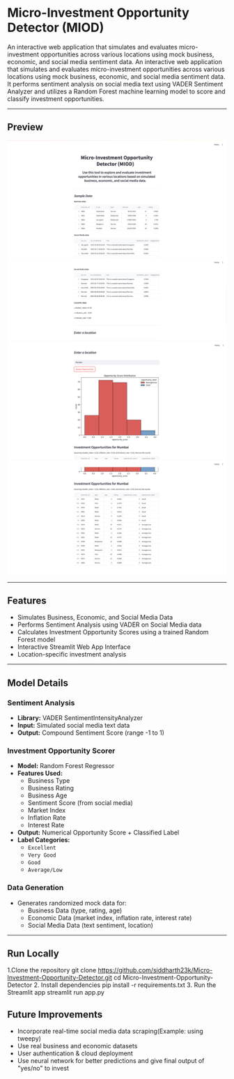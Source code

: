 # Micro-Investment Opportunity Detector (MIOD)

An interactive web application that simulates and evaluates micro-investment opportunities across various locations using mock business, economic, and social media sentiment data.
An interactive web application that simulates and evaluates micro-investment opportunities across various locations using mock business, economic, and social media sentiment data. It performs sentiment analysis on social media text using VADER Sentiment Analyzer and utilizes a Random Forest machine learning model to score and classify investment opportunities.

---

## Preview
![Alt text](image.png)
![Alt text](image-1.png)
![Alt text](image-2.png)
![Alt text](image-3.png)

---

## Features

- Simulates Business, Economic, and Social Media Data
- Performs Sentiment Analysis using VADER on Social Media data
- Calculates Investment Opportunity Scores using a trained Random Forest model
- Interactive Streamlit Web App Interface
- Location-specific investment analysis

---

## Model Details

### Sentiment Analysis

- **Library:** VADER SentimentIntensityAnalyzer
- **Input:** Simulated social media text data
- **Output:** Compound Sentiment Score (range -1 to 1)

### Investment Opportunity Scorer

- **Model:** Random Forest Regressor
- **Features Used:**  
  - Business Type
  - Business Rating
  - Business Age
  - Sentiment Score (from social media)
  - Market Index
  - Inflation Rate
  - Interest Rate
- **Output:** Numerical Opportunity Score + Classified Label
- **Label Categories:** 
  - `Excellent`
  - `Very Good`
  - `Good`
  - `Average/Low`

### Data Generation

- Generates randomized mock data for:
  - Business Data (type, rating, age)
  - Economic Data (market index, inflation rate, interest rate)
  - Social Media Data (text sentiment, location)

---

## Run Locally

1.Clone the repository
git clone https://github.com/siddharth23k/Micro-Investment-Opportunity-Detector.git
cd Micro-Investment-Opportunity-Detector
2️. Install dependencies
pip install -r requirements.txt
3️. Run the Streamlit app
streamlit run app.py

## Future Improvements
- Incorporate real-time social media data scraping(Example: using tweepy)
- Use real business and economic datasets
- User authentication & cloud deployment
- Use neural network for better predictions and give final output of "yes/no" to invest
